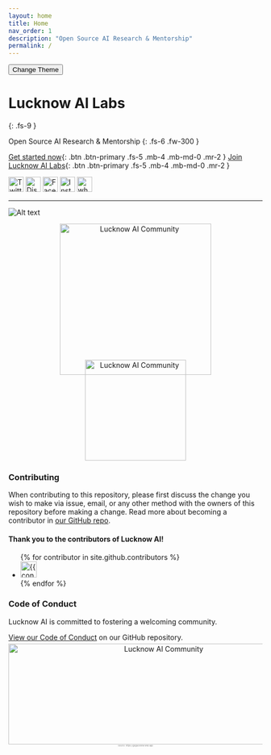```yaml
---
layout: home
title: Home
nav_order: 1
description: "Open Source AI Research & Mentorship"
permalink: /
---
```


<button class="btn js-toggle-dark-mode"> Change Theme</button>

<script>
const toggleDarkMode = document.querySelector('.js-toggle-dark-mode');

jtd.addEvent(toggleDarkMode, 'click', function(){
  if (jtd.getTheme() === 'dark') {
    jtd.setTheme('light');
    toggleDarkMode.textContent = 'Dark Mode';
  } else {
    jtd.setTheme('dark');
    toggleDarkMode.textContent = 'Bright Mode';
  }
});
</script>

# Lucknow AI Labs
{: .fs-9 }

Open Source AI Research & Mentorship
{: .fs-6 .fw-300 }

[Get started now](https://github.com/LucknowAI){: .btn .btn-primary .fs-5 .mb-4 .mb-md-0
.mr-2 } [Join Lucknow AI Labs](https://chat.whatsapp.com/IAM2fp4IoLiGbuI6ZeNfzH){: .btn .btn-primary .fs-5 .mb-4 .mb-md-0 .mr-2 }


<div style="text-align: left;">
    <div>
        <a href="https://twitter.com/AILucknow" title="Twitter" style="text-decoration: none;">
            <img src="/assets/icons/x.png" alt="Twitter" width="30" height="30"/>
        </a>
        <a href="https://discord.gg/QKw67PDZUm" title="Discord" style="text-decoration: none;">
            <img src="/assets/icons/discord.png" alt="Discord" width="30" height="30"/>
        </a>
        <a href="YOUR_FACEBOOK_PROFILE_URL" title="Facebook" style="text-decoration: none;">
            <img src="/assets/icons/facebook.png" alt="Facebook" width="30" height="30"/>
        </a>
        <a href="https://www.instagram.com/lucknow_ai/" title="Instagram" style="text-decoration: none;">
            <img src="/assets/icons/insta.png" alt="Instagram" width="30" height="30"/>
        </a>
        <a href="https://chat.whatsapp.com/IAM2fp4IoLiGbuI6ZeNfzH" title="WhatsApp" style="text-decoration: none;">
            <img src="/assets/icons/whatsapp.png" alt="whatsapp" width="30" height="30"/>
        </a>
    </div>
</div>


---



![Alt text](/assets/images/img.png "Optional title")
<!-- <div style="text-align: center;">
    <img src="/assets/images/ab.png" alt="Lucknow AI Community" width="400" height="300" title="Lucknow AI Community"/>
</div> -->

<!-- ![Alt text](/assets/images/tf.png "Optional title") -->
<!-- <div style="text-align: center;">
    <img src="/assets/images/tf.png" alt="Lucknow AI Community" width="200" height="200" title="Lucknow AI Community"/>
</div> -->


<div style="text-align: center; margin-bottom: -30px;">
    <img src="/assets/images/collaborators.png" alt="Lucknow AI Community" width="300" height="300" title="Lucknow AI Community"/>
</div>

<div style="text-align: center; margin-top: -10px;">
    <img src="/assets/images/tf.png" alt="Lucknow AI Community" width="200" height="200" title="Lucknow AI Community"/>
</div>


<!-- ### Contact Us -->

<!-- {: .important } -->

### Contributing

When contributing to this repository, please first discuss the change you wish to make via issue,
email, or any other method with the owners of this repository before making a change. Read more about becoming a
contributor in [our GitHub repo](https://github.com/LucknowAI).

#### Thank you to the contributors of Lucknow AI!

<ul class="list-style-none">
{% for contributor in site.github.contributors %}
  <li class="d-inline-block mr-1">
     <a href="{{ contributor.html_url }}"><img src="{{ contributor.avatar_url }}" width="32" height="32" alt="{{ contributor.login }}"></a>
  </li>
{% endfor %}
</ul>

### Code of Conduct

Lucknow AI is committed to fostering a welcoming community.

[View our Code of Conduct](https://github.com/LucknowAI) on our GitHub repository.

<div style="text-align: center; margin-top: -10px;">
    <img src="/assets/images/lucknow_illustration.f2f78acc.png" alt="Lucknow AI Community" width="600" height="200" title="Lucknow AI Community"/>
    <div style="font-size: 4px; color: gray">Source: https://gdglucknow.web.app</div>
</div>
